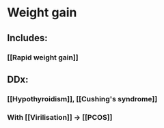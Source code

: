 # Weight gain
## Includes:
### [[Rapid weight gain]]

## DDx: 
### [[Hypothyroidism]], [[Cushing's syndrome]]
### With [[Virilisation]] -> [[PCOS]]



